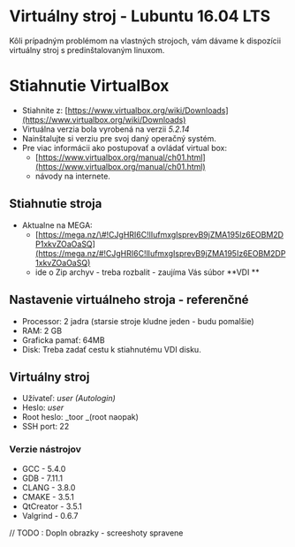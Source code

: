 # Virtuálny stroj - Lubuntu 16.04 LTS

Kôli prípadným problémom na vlastných strojoch, vám dávame k dispozícii virtuálny stroj s predinštalovaným linuxom.

# Stiahnutie VirtualBox

* Stiahnite z: [https://www.virtualbox.org/wiki/Downloads](https://www.virtualbox.org/wiki/Downloads)
* Virtuálna verzia bola vyrobená na verzii _5.2.14_
* Nainštalujte si verziu pre svoj daný operačný systém.
* Pre viac informácii ako postupovať a ovládať virtual box:
  *  [https://www.virtualbox.org/manual/ch01.html](https://www.virtualbox.org/manual/ch01.html)
  * návody na internete.

## Stiahnutie stroja

* Aktualne na MEGA: 
  * [https://mega.nz/\#!CJgHRI6C!lIufmxgIsprevB9jZMA195Iz6EOBM2DP1xkvZOaOaSQ](https://mega.nz/#!CJgHRI6C!lIufmxgIsprevB9jZMA195Iz6EOBM2DP1xkvZOaOaSQ)
  * ide o Zip archyv - treba rozbalit - zaujíma Vás súbor **VDI **

## Nastavenie virtuálneho stroja - referenčné

* Processor: 2 jadra \(starsie stroje kludne jeden - budu pomalšie\)
* RAM: 2 GB
* Graficka pamať: 64MB 
* Disk: Treba zadať cestu k stiahnutému VDI disku.



## Virtuálny stroj

* Užívateľ: _user \(Autologin\)_
* Heslo: _user_
* Root heslo: _toor _\(root naopak\)
* SSH port: 22



### Verzie nástrojov

* GCC - 5.4.0
* GDB - 7.11.1
* CLANG  - 3.8.0
* CMAKE - 3.5.1
* QtCreator - 3.5.1
* Valgrind - 0.6.7



// TODO : Dopln obrazky - screeshoty spravene







